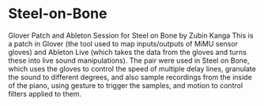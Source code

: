 # Steel-on-Bone
Glover Patch and Ableton Session for Steel on Bone by Zubin Kanga
This is a patch in Glover (the tool used to map inputs/outputs of MiMU sensor gloves) and Ableton Live (which takes the data from the gloves and turns these into live sound manipulations). The pair were used in Steel on Bone, which uses the gloves to control the speed of multiple delay lines, granulate the sound to different degrees, and also sample recordings from the inside of the piano, using gesture to trigger the samples, and motion to control filters applied to them.
